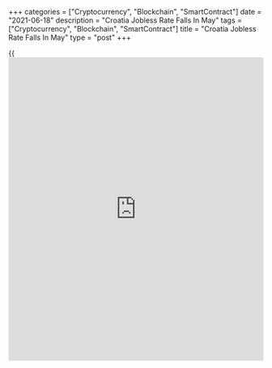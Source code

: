 +++
categories = ["Cryptocurrency", "Blockchain", "SmartContract"]
date = "2021-06-18"
description = "Croatia Jobless Rate Falls In May"
tags = ["Cryptocurrency", "Blockchain", "SmartContract"]
title = "Croatia Jobless Rate Falls In May"
type = "post"
+++

{{<iframe id="large-banner" src="https://www.bounty.group/#slide=22.0" width="100%" height="600" scrolling="no" style="border: 0px solid rgb(216, 221, 230); border-radius: 3px;">}}

Croatia's jobless rate declined in May, figures from the Croatian Bureau
of Statistics showed on Friday.

The registered unemployment rate decreased to 8.2 percent in May from
8.9 percent in April. In the same month last year, jobless rate was 9.4
percent.

The latest rate of unemployment was the lowest since May 2018.

The number of unemployed persons decreased 7.2 percent to 138,030 in May
from 148,744 in the previous month.

Employment rose to 1.54 million persons in May from 1.526 million in the
preceding month, data showed.

For comments and feedback [contact](https://www.playgroundfx.com/contact/): editorial@rtt[news](https://www.letsplayfx.com/blog/forex-news-website/).com

[Economic News][1]

 **What parts of the world are seeing the best (and worst) economic
performances lately? Click[here][2] to check out our [Econ Scorecard][2]
and find out! See up-to-the-moment [ranking](https://www.playgroundfx.com/blog/crypto-exchange-ranking/)s for the best and worst
performers in [GDP][2], [unemployment rate][3], [inflation][4] and much
more.**

   1. www.rtt[news](https://www.letsplayfx.com/blog/forex-news-website/).com/Content/EconomicNews.aspx
   2. www.rtt[news](https://www.letsplayfx.com/blog/forex-news-website/).com/economic-scorecard/world-rank/GDP/highest-performance.aspx
   3. www.rtt[news](https://www.letsplayfx.com/blog/forex-news-website/).com/economic-scorecard/world-rank/unemployment-rate/lowest-performance.aspx
   4. www.rtt[news](https://www.letsplayfx.com/blog/forex-news-website/).com/economic-scorecard/world-rank/CPI/highest-performance.aspx